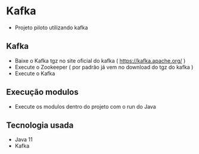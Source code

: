# Kafka
 * Projeto piloto utilizando kafka 
## Kafka 
 * Baixe o Kafka tgz no site oficial do kafka ( https://kafka.apache.org/ )
 * Execute o Zookeeper ( por padrão já vem no download do tgz do kafka )
 * Execute o Kafka
## Execução modulos
 * Execute os modulos dentro do projeto com o run do Java

## Tecnologia usada
 * Java 11 
 * Kafka 
